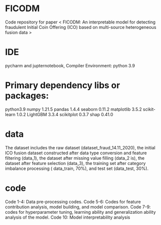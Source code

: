# FICODM
Code repository for paper &lt; FICODM: An interpretable model for detecting fraudulent Initial Coin Offering (ICO) based on multi-source heterogeneous fusion data >
# IDE
pycharm and jupternotebook, Compiler Environment: python 3.9
# Primary dependency libs or packages:
python3.9
numpy 1.21.5
pandas 1.4.4
seaborn 0.11.2
matplotlib 3.5.2
scikit-learn 1.0.2
LightGBM 3.3.4
scikitplot 0.3.7
shap 0.41.0
# data
The dataset includes the raw dataset (dataset_fraud_14.11_2020), the initial ICO fusion dataset constructed after data type conversion and feature filtering (data_1), the dataset after missing value filling (data_2 is), the dataset after feature selection (data_3), the training set after category imbalance processing ( data_train, 70%), and test set (data_test, 30%).
# code
Code 1-4: Data pre-processing codes.
Code 5-6: Codes for feature contribution analysis, model building, and model comparison.
Code 7-9: codes for hyperparameter tuning, learning ability and generalization ability analysis of the model.
Code 10: Model interpretability analysis
